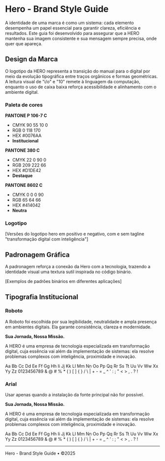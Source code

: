 # Hero - Brand Style Guide

A identidade de uma marca é como um sistema: cada elemento desempenha um papel essencial para garantir clareza, eficiência e resultados. Este guia foi desenvolvido para assegurar que a HERO mantenha sua imagem consistente e sua mensagem sempre precisa, onde quer que apareça.

## Design da Marca

O logotipo da HERO representa a transição do manual para o digital por meio da evolução tipográfica entre traços orgânicos e formas geométricas. A leitura visual de "i/o" e "10" remete à linguagem da computação, enquanto o uso de caixa baixa reforça acessibilidade e alinhamento com o ambiente digital.

### Paleta de cores

**PANTONE P 106-7 C**
- CMYK 90 55 10 0
- RGB 0 118 170
- HEX #0076AA
- **Institucional**

**PANTONE 380 C**
- CMYK 22 0 90 0
- RGB 209 222 66
- HEX #D1DE42
- **Destaque**

**PANTONE 8602 C**
- CMYK 0 0 0 90
- RGB 65 64 66
- HEX #414042
- **Neutra**

### Logotipo

[Versões do logotipo hero em positivo e negativo, com e sem tagline "transformação digital com inteligência"]

## Padronagem Gráfica

A padronagem reforça a conexão da Hero com a tecnologia, trazendo a identidade visual uma textura sutil inspirada no código binário.

[Exemplos de padrões binários em diferentes aplicações]

## Tipografia Institucional

### Roboto
A Roboto foi escolhida por sua legibilidade, neutralidade e ampla presença em ambientes digitais. Ela garante consistência, clareza e modernidade.

**Sua Jornada, Nossa Missão.**

A HERO é uma empresa de tecnologia especializada em transformação digital, cuja essência vai além da implementação de sistemas: ela resolve problemas complexos com inteligência, proximidade e inovação.

Aa Bb Cc Dd Ee Ff Gg Hh Ii Jj Kk Ll Mm Nn Oo Pp Qq Rr Ss Tt Uu Vv Ww Xx Yy Zz
0123456789 & @ # % * ( ) [ ] { } / \ | + - = _ ^ ' : ; " < > , . ? !

### Arial
Usar apenas quando a instalação da fonte principal não for possível.

**Sua Jornada, Nossa Missão.**

A HERO é uma empresa de tecnologia especializada em transformação digital, cuja essência vai além da implementação de sistemas: ela resolve problemas complexos com inteligência, proximidade e inovação.

Aa Bb Cc Dd Ee Ff Gg Hh Ii Jj Kk Ll Mm Nn Oo Pp Qq Rr Ss Tt Uu Vv Ww Xx Yy Zz
0123456789 & @ # % * ( ) [ ] { } / \ | + - = _ ^ ' : ; " < > , . ? !

---

Hero - Brand Style Guide • ©2025